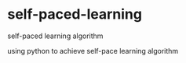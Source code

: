 # self-paced-learning
self-paced learning algorithm

using python to achieve self-pace learning algorithm
